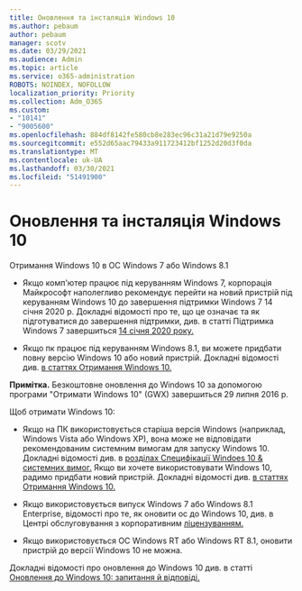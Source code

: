 ```yaml
---
title: Оновлення та інсталяція Windows 10
ms.author: pebaum
author: pebaum
manager: scotv
ms.date: 03/29/2021
ms.audience: Admin
ms.topic: article
ms.service: o365-administration
ROBOTS: NOINDEX, NOFOLLOW
localization_priority: Priority
ms.collection: Adm_O365
ms.custom:
- "10141"
- "9005600"
ms.openlocfilehash: 884df8142fe580cb8e283ec96c31a21d79e9250a
ms.sourcegitcommit: e552d65aac79433a911723412bf1252d20d3f0da
ms.translationtype: MT
ms.contentlocale: uk-UA
ms.lasthandoff: 03/30/2021
ms.locfileid: "51491900"
---
```

# <a name="how-to-upgrade-or-install-windows-10"></a>Оновлення та інсталяція Windows 10

Отримання Windows 10 в ОС Windows 7 або Windows 8.1

- Якщо комп'ютер працює під керуванням Windows 7, корпорація Майкрософт наполегливо рекомендує перейти на новий пристрій під керуванням Windows 10 до завершення підтримки Windows 7 14 січня 2020 р. Докладні відомості про те, що це означає та як підготуватися до завершення підтримки, див. в статті Підтримка Windows 7 завершиться [14 січня 2020 року.](https://support.microsoft.com/help/4057281/)

- Якщо пк працює під керуванням Windows 8.1, ви можете придбати повну версію Windows 10 або новий пристрій. Докладні відомості див. [в статтях Отримання Windows 10.](https://www.microsoft.com/windows/get-windows-10)

**Примітка.** Безкоштовне оновлення до Windows 10 за допомогою програми "Отримати Windows 10" (GWX) завершиться 29 липня 2016 р.

Щоб отримати Windows 10: 

- Якщо на ПК використовується старіша версія Windows (наприклад, Windows Vista або Windows XP), вона може не відповідати рекомендованим системним вимогам для запуску Windows 10. Докладні відомості див. в [розділах Специфікації Windoes 10 & системних вимог.](https://www.microsoft.com/windows/windows-10-specifications) Якщо ви хочете використовувати Windows 10, радимо придбати новий пристрій. Докладні відомості див. [в статтях Отримання Windows 10.](https://www.microsoft.com/windows/get-windows-10)

- Якщо використовується випуск Windows 7 або Windows 8.1 Enterprise, відомості про те, як оновити ос до Windows 10, див. в Центрі обслуговування з корпоративним [ліцензуванням.](https://www.microsoft.com/licensing/servicecenter/default.aspx)

- Якщо використовується ОС Windows RT або Windows RT 8.1, оновити пристрій до версії Windows 10 не можна.

Докладні відомості про оновлення до Windows 10 див. в статті [Оновлення до Windows 10: запитання й відповіді.](https://support.microsoft.com/windows/upgrade-to-windows-10-faq-cce52341-7943-594e-72ce-e1cf00382445)
